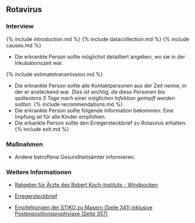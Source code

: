 ## Rotavirus

### Interview
{% include introduction.md %}
{% include datacollection.md %}
{% include causes.md %}
* Die erkrankte Person sollte möglichst detailliert angeben, wo sie in der Inkubationszeit war.

{% include estimatetransmission.md %}
* Die erkrankte Person sollte alle Kontaktpersonen aus der Zeit nenne, in der er ansteckend war.
_Dies ist wichtig, da diese Personen bis spätestens 5 Tage nach einer möglichen Infektion geimpft werden sollten._
{% include recommendations.md %}
* Die erkrankte Person sollte folgende Information bekommen: Eine Impfung ist für alle Kinder empfohlen.
* Die erkankte Person sollte den Erregersteckbrief zu Rotavirus erhalten.
{% include exit.md %}

### Maßnahmen
* Andere betroffene Gesundheitsämter informieren.

### Weitere Informationen
* [Ratgeber für Ärzte des Robert Koch-Instituts - Windpocken](https://www.rki.de/DE/Content/Infekt/EpidBull/Merkblaetter/Ratgeber_Windpocken.html)

* [Erregersteckbrief](https://www.infektionsschutz.de/erregersteckbriefe/windpocken/)

* [Empfehlungen der STIKO zu Masern (Seite 341) inklusive Postexpositionsprophylaxe (Seite 357)](https://www.rki.de/DE/Content/Infekt/EpidBull/Archiv/2017/Ausgaben/34_17.pdf?__blob=publicationFile)

